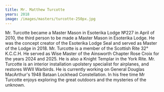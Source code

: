 ```yaml
---
title: Mr. Matthew Turcotte
years: 2018
image: /images/masters/turcotte-250px.jpg
---
```



Mr. Turcotte became a Master Mason in Esoterika Lodge №227 in April of 2010, the third person to be made a Master Mason in Esoterika Lodge. He was the concept creator of the Esoterika Lodge Seal and served as Master of the Lodge in 2018. Mr. Turcotte is a member of the Scottish Rite 32° K.C.C.H. He served as Wise Master of the Ainsworth Chapter Rose Croix for the years 2024 and 2025. He is also a Knight Templar in the York Rite. Mr. Turcotte is an interior installation upolstery specialist for airplanes, and restores WWII Warbirds. He is currently working on General Douglas MacArthur's 1948 Bataan Lockhead Constellation. In his free time Mr Turcotte enjoys exploring the great outdoors and the mysteries of the unknown.
